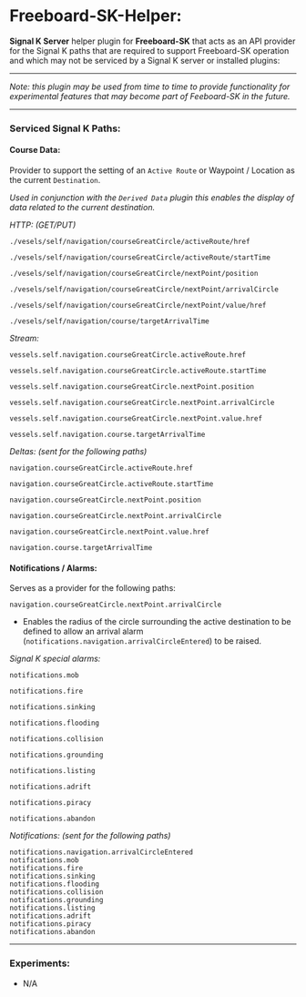 # Freeboard-SK-Helper:

**Signal K Server** helper plugin for **Freeboard-SK** that 
acts as an API provider for the Signal K paths that are required to support Freeboard-SK operation and which may not be serviced by a Signal K server or installed plugins:

---
_Note: this plugin may be used from time to time to provide functionality for experimental features that may become part of Feeboard-SK in the future._

---

### Serviced Signal K Paths:

#### Course Data:

Provider to support the setting of an `Active Route` or Waypoint / Location as the current `Destination`.

_Used in conjunction with the `Derived Data` plugin this enables the display of data related to the current destination._


_HTTP: (GET/PUT)_
```
./vesels/self/navigation/courseGreatCircle/activeRoute/href

./vesels/self/navigation/courseGreatCircle/activeRoute/startTime

./vesels/self/navigation/courseGreatCircle/nextPoint/position

./vesels/self/navigation/courseGreatCircle/nextPoint/arrivalCircle

./vesels/self/navigation/courseGreatCircle/nextPoint/value/href

./vesels/self/navigation/course/targetArrivalTime
```

_Stream:_
```
vessels.self.navigation.courseGreatCircle.activeRoute.href

vessels.self.navigation.courseGreatCircle.activeRoute.startTime

vessels.self.navigation.courseGreatCircle.nextPoint.position

vessels.self.navigation.courseGreatCircle.nextPoint.arrivalCircle

vessels.self.navigation.courseGreatCircle.nextPoint.value.href

vessels.self.navigation.course.targetArrivalTime
```

_Deltas: (sent for the following paths)_
```
navigation.courseGreatCircle.activeRoute.href

navigation.courseGreatCircle.activeRoute.startTime

navigation.courseGreatCircle.nextPoint.position

navigation.courseGreatCircle.nextPoint.arrivalCircle

navigation.courseGreatCircle.nextPoint.value.href

navigation.course.targetArrivalTime
```


#### Notifications / Alarms:

Serves as a provider for the following paths:

`navigation.courseGreatCircle.nextPoint.arrivalCircle`

-  Enables the radius of the circle surrounding the active destination to be defined to allow an arrival alarm (`notifications.navigation.arrivalCircleEntered`) to be raised.

_Signal K special alarms:_

`notifications.mob`

`notifications.fire`

`notifications.sinking`

`notifications.flooding`

`notifications.collision`

`notifications.grounding`

`notifications.listing`

`notifications.adrift`

`notifications.piracy`

`notifications.abandon`


_Notifications: (sent for the following paths)_
```
notifications.navigation.arrivalCircleEntered
notifications.mob
notifications.fire
notifications.sinking
notifications.flooding
notifications.collision
notifications.grounding
notifications.listing
notifications.adrift
notifications.piracy
notifications.abandon
```

---
### Experiments:

- N/A



